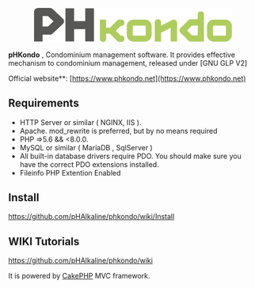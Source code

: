 <p align="center">
  <a href="https://www.phkondo.net/" target="_blank" >
    <img alt="pHKondo" src="https://raw.githubusercontent.com/pHAlkaline/phkondo/master/app/View/Themed/Phkondo/webroot/img/logo_phkondo_flat.svg" width="400" />
  </a>
</p>



**pHKondo** , Condominium management software. 
It provides effective mechanism to condominium management, released under [GNU GLP V2]

Official website**: [https://www.phkondo.net](https://www.phkondo.net)


## Requirements
  * HTTP Server or similar ( NGINX, IIS ).
  * Apache. mod_rewrite is preferred, but by no means required
  * PHP =>5.6 && <8.0.0.
  * MySQL or similar ( MariaDB , SqlServer )
  * All built-in database drivers require PDO. You should make sure you have the correct PDO extensions installed.
  * Fileinfo PHP Extention Enabled


## Install
https://github.com/pHAlkaline/phkondo/wiki/Install

## WIKI Tutorials
https://github.com/pHAlkaline/phkondo/wiki


It is powered by [CakePHP](http://cakephp.org) MVC framework.

